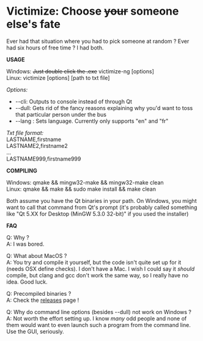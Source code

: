 # Victimize: Choose ~~your~~ someone else's fate

Ever had that situation where you had to pick someone at random ? Ever had six hours of free time ? I had both.

**USAGE**

Windows: ~~Just double click the .exe~~ victimize-ng [options]  
Linux: victimize [options] [path to txt file]

*Options:*  
- --cli: Outputs to console instead of through Qt
- --dull: Gets rid of the fancy reasons explaining why you'd want to toss that particular person under the bus
- --lang <language code>: Sets language. Currently only supports "en" and "fr"

*Txt file format:*  
LASTNAME,firstname  
LASTNAME2,firstname2  
...  
LASTNAME999,firstname999

**COMPILING**

Windows: qmake && mingw32-make && mingw32-make clean  
Linux: qmake && make && sudo make install && make clean

Both assume you have the Qt binaries in your path. On Windows, you might want to call that command from Qt's prompt (it's probably called something like "Qt 5.XX for Desktop (MinGW 5.3.0 32-bit)" if you used the installer)

**FAQ**

Q: Why ?  
A: I was bored.

Q: What about MacOS ?  
A: You try and compile it yourself, but the code isn't quite set up for it (needs OSX define checks). I don't have a Mac. I wish I could say it *should* compile, but clang and gcc don't work the same way, so I really have no idea. Good luck.

Q: Precompiled binaries ?  
A: Check the [releases](https://github.com/bad64/victimize-ng/releases) page !

Q: Why do command line options (besides --dull) not work on Windows ?  
A: Not worth the effort setting up. I know *many* odd people and none of them would want to even launch such a program from the command line. Use the GUI, seriously.
